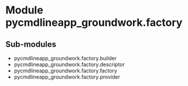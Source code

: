 Module pycmdlineapp_groundwork.factory
======================================

Sub-modules
-----------
* pycmdlineapp_groundwork.factory.builder
* pycmdlineapp_groundwork.factory.descriptor
* pycmdlineapp_groundwork.factory.factory
* pycmdlineapp_groundwork.factory.provider